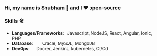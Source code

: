 ### Hi, my name is Shubham 👋 and I ❤️ open-source

### Skills 🛠️
- **Languages/Frameworks**: &nbsp; Javascript, NodeJS, React, Angular, Ionic, PHP     
- **Database**:   &nbsp;  Oracle, MySQL, MongoDB
- **DevOps**:  &ensp;   Docker, Jenkins, kubernetes, CI/Cd
